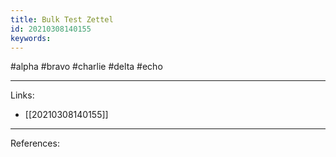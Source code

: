 ```yaml
---
title: Bulk Test Zettel
id: 20210308140155
keywords:
---
```

#alpha #bravo #charlie #delta #echo

---
Links:

- [[20210308140155]]

---
References:

